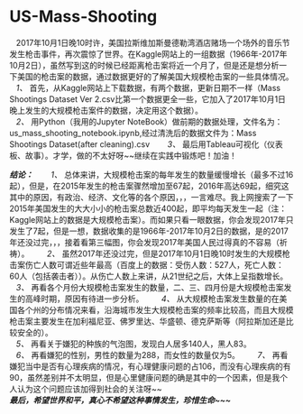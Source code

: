 # US-Mass-Shooting
    2017年10月1日晚10时许，美国拉斯维加斯曼德勒湾酒店赌场一个场外的音乐节发生枪击事件，再次震惊了世界。在Kaggle网站上的一组数据（1966年-2017年10月2日），虽然写到这的时候已经距离枪击案将近一个月了，但是还是想分析一下美国的枪击案的数据，通过数据更好的了解美国大规模枪击案的一些具体情况。    
    *1、*  首先，从Kaggle网站上下载数据，有两个数据，更新日期不一样（Mass Shootings Dataset Ver 2.csv比第一个数据更全一些，它加入了2017年10月1日晚上发生的大规模枪击案件的数据，决定用这个数据）。    
    *2、*  用Python（我用的Jupyter NoteBook）做前期的数据处理，文件名为：us_mass_shooting_notebook.ipynb,经过清洗后的数据文件为：Mass Shootings Dataset(after cleaning).csv    
    *3、*  最后用Tableau可视化（仪表板、故事）。才学，做的不太好呀~~继续在实践中锻炼吧！加油！    
    
    
***结论：***    
    *1、*  总体来讲，大规模枪击案的每年发生的数量缓慢增长（最多不过16起），但是，在2015年发生的枪击案骤然增加至67起，2016年高达69起，细究这其中的原因，有政治、经济、文化等的各个原因，，，一言难尽。我上网搜索了一下2015年美国发生的大大小小的枪击案总数近400起，即平均每天发生一起（注：Kaggle网站上的数据是大规模枪击案）。而如果只看一眼数据，你会发现2017年只发生了7起，但是一想，数据收集的是1966年-2017年10月2日的数据，是的2017年还没过完，，，接着看第三幅图，你会发现2017年美国人民过得真的不容易（祈祷）。    
    *2、*  虽然2017年还没过完，但是2017年10月1日晚10时发生的大规模枪击案伤亡人数可谓近些年最高（百度上的数据：受伤人数：527人，死亡人数：60人（包括袭击者））。从伤亡人数上来讲，从21世纪之后，大体上呈指数增长。    
    *3、*  再看各个月份大规模枪击案发生的数量，二、三、四月份是大规模枪击案发生的高峰时期，原因有待进一步分析。    
    *4、*  从大规模枪击案发生数量的在美国各个州的分布情况来看，沿海城市发生大规模枪击案的频率比较高，而且大规模枪击案主要发生在加利福尼亚、佛罗里达、华盛顿、德克萨斯等（阿拉斯加还是比较安全的）。    
    *5、*  再看关于嫌犯的种族的气泡图，发现白人居多140人，黑人83。    
    *6、*  再看嫌犯的性别，男性的数量为288，而女性的数量仅为5。    
    *7、*  再看嫌犯当中是否有心理疾病的情况，有心理健康问题的占106，而没有心理疾病的有90，虽然差别并不太明显，但是心里健康问题的确是其中的一个因素，但是我个人认为这个问题应该加得到社会的关注呀~~    
    ***最后，希望世界和平，真心不希望这种事情发生，珍惜生命~~~***
    
